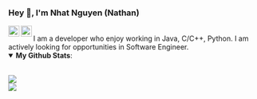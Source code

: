 
### Hey 👋, I'm Nhat Nguyen (Nathan) 
<a href="https://www.linkedin.com/in/nhat-nguyen-514967139/">
  <img align="left" alt="Nathan's LinkdeIn" width="22px" src="https://cdn.jsdelivr.net/npm/simple-icons@v3/icons/linkedin.svg" />
</a>
<a href="https://www.instagram.com/nhatnguyen9507/?hl=en">
  <img align="left" alt="Nathan's Instagram" width="22px" src="https://cdn.jsdelivr.net/npm/simple-icons@v3/icons/instagram.svg" />
</a>  
<br />
I am a developer who enjoy working in Java, C/C++, Python. I am actively looking for opportunities in Software Engineer. 

<details open>
 <summary><b>My Github Stats</b>: </summary>

<br>
<p>
  <img src = "https://github-readme-stats.vercel.app/api?username=nhatmn2&show_icons=true&theme=tokyonight&line_height=27">
  <br />
  <img src = "https://github-readme-stats.vercel.app/api/top-langs/?username=nhatmn2&theme=tokyonight">
</p>

</details>
